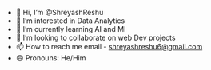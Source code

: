 - 👋 Hi, I’m @ShreyashReshu
- 👀 I’m interested in Data Analytics
- 🌱 I’m currently learning AI and Ml
- 💞️ I’m looking to collaborate on web Dev projects
- 📫 How to reach me email - shreyashreshu6@gmail.com
- 😄 Pronouns: He/Him


<!---
ShreyashReshu/ShreyashReshu is a ✨ special ✨ repository because its `README.md` (this file) appears on your GitHub profile.
You can click the Preview link to take a look at your changes.
--->
